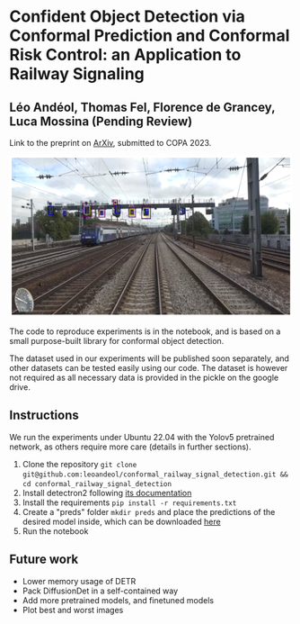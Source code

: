 # Confident Object Detection via Conformal Prediction and Conformal Risk Control: an Application to Railway Signaling
## Léo Andéol, Thomas Fel, Florence de Grancey, Luca Mossina (Pending Review)
Link to the preprint on [ArXiv](https://arxiv.org/abs/2304.06052), submitted to COPA 2023.

![Conformalized Detection](figure.png)

The code to reproduce experiments is in the notebook, and is based on a small purpose-built library for conformal object detection.

The dataset used in our experiments will be published soon separately, and other datasets can be tested easily using our code. The dataset is however not required as all necessary data is provided in the pickle on the google drive.

## Instructions
We run the experiments under Ubuntu 22.04 with the Yolov5 pretrained network, as others require more care (details in further sections).
1. Clone the repository `git clone git@github.com:leoandeol/conformal_railway_signal_detection.git && cd conformal_railway_signal_detection`
2. Install detectron2 following [its documentation](https://detectron2.readthedocs.io/en/latest/tutorials/install.html)
3. Install the requirements `pip install -r requirements.txt`
4. Create a "preds" folder `mkdir preds` and place the predictions of the desired model inside, which can be downloaded [here](https://drive.google.com/drive/folders/1L2slQp4c_JcysTbtR7KNn2zfjCElmj07?usp=share_link)
5. Run the notebook

## Future work
* Lower memory usage of DETR
* Pack DiffusionDet in a self-contained way 
* Add more pretrained models, and finetuned models
* Plot best and worst images
